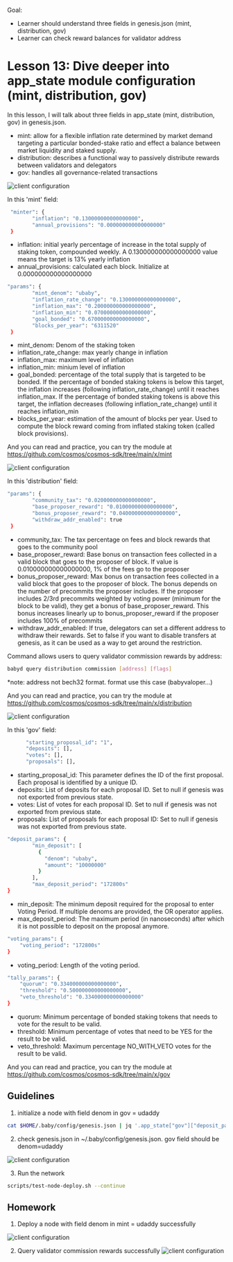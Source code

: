 Goal: 
*  Learner should understand three fields in genesis.json (mint, distribution, gov)
*  Learner can check reward balances for validator address

# Lesson 13: Dive deeper into app_state module configuration (mint, distribution, gov)

In this lesson, I will talk about three fields in app_state (mint, distribution, gov) in genesis.json.

* mint: allow for a flexible inflation rate determined by market demand targeting a particular bonded-stake ratio and effect a balance between market liquidity and staked supply.
* distribution: describes a functional way to passively distribute rewards between validators and delegators 
* gov: handles all governance-related transactions 

![client configuration](images/mint_field.png)

In this 'mint' field:

```bash
 "minter": {
        "inflation": "0.130000000000000000",
        "annual_provisions": "0.000000000000000000"
 }
```
* inflation: initial yearly percentage of increase in the total supply of staking token, compounded weekly. A 0.130000000000000000 value means the target is 13% yearly inflation
* annual_provisions: calculated each block. Initialize at 0.000000000000000000

``` bash 
"params": {
        "mint_denom": "ubaby",
        "inflation_rate_change": "0.130000000000000000",
        "inflation_max": "0.200000000000000000",
        "inflation_min": "0.070000000000000000",
        "goal_bonded": "0.670000000000000000",
        "blocks_per_year": "6311520"
 }
```
* mint_denom: Denom of the staking token
* inflation_rate_change: max yearly change in inflation
* inflation_max: maximum level of inflation
* inflation_min: minium level of inflation
* goal_bonded: percentage of the total supply that is targeted to be bonded. If the percentage of bonded staking tokens is below this target, the inflation increases (following inflation_rate_change) until it reaches inflation_max. If the percentage of bonded staking tokens is above this target, the inflation decreases (following inflation_rate_change) until it reaches inflation_min
* blocks_per_year: estimation of the amount of blocks per year. Used to compute the block reward coming from inflated staking token (called block provisions).

And you can read and practice, you can try the module at https://github.com/cosmos/cosmos-sdk/tree/main/x/mint

![client configuration](images/distribution_field.png)

In this 'distribution' field:

```bash
"params": {
        "community_tax": "0.020000000000000000",
        "base_proposer_reward": "0.010000000000000000",
        "bonus_proposer_reward": "0.040000000000000000",
        "withdraw_addr_enabled": true
 }
```
* community_tax: The tax percentage on fees and block rewards that goes to the community pool
* base_proposer_reward: Base bonus on transaction fees collected in a valid block that goes to the proposer of block. If value is 0.010000000000000000, 1% of the fees go to the proposer
* bonus_proposer_reward: Max bonus on transaction fees collected in a valid block that goes to the proposer of block. The bonus depends on the number of precommits the proposer includes. If the proposer includes 2/3rd precommits weighted by voting power (minimum for the block to be valid), they get a bonus of base_proposer_reward. This bonus increases linearly up to bonus_proposer_reward if the proposer includes 100% of precommits
* withdraw_addr_enabled: If true, delegators can set a different address to withdraw their rewards. Set to false if you want to disable transfers at genesis, as it can be used as a way to get around the restriction.

Command allows users to query validator commission rewards by address:
```bash
babyd query distribution commission [address] [flags]
```
*note: address not bech32 format. format use this case (babyvaloper...)

And you can read and practice, you can try the module at https://github.com/cosmos/cosmos-sdk/tree/main/x/distribution

![client configuration](images/gov_field.png)

In this 'gov' field:

```bash
      "starting_proposal_id": "1",
      "deposits": [],
      "votes": [],
      "proposals": [],
```
* starting_proposal_id: This parameter defines the ID of the first proposal. Each proposal is identified by a unique ID.
* deposits: List of deposits for each proposal ID. Set to null if genesis was not exported from previous state.
* votes: List of votes for each proposal ID. Set to null if genesis was not exported from previous state.
* proposals: List of proposals for each proposal ID: Set to null if genesis was not exported from previous state.

```bash
"deposit_params": {
        "min_deposit": [
          {
            "denom": "ubaby",
            "amount": "10000000"
          }
        ],
        "max_deposit_period": "172800s"
}
```
* min_deposit: The minimum deposit required for the proposal to enter Voting Period. If multiple denoms are provided, the OR operator applies.
* max_deposit_period: The maximum period (in nanoseconds) after which it is not possible to deposit on the proposal anymore.

```bash
"voting_params": {
    "voting_period": "172800s"
}
```
* voting_period: Length of the voting period.

```bash
"tally_params": {
    "quorum": "0.334000000000000000",
    "threshold": "0.500000000000000000",
    "veto_threshold": "0.334000000000000000"
}
```
* quorum: Minimum percentage of bonded staking tokens that needs to vote for the result to be valid.
* threshold: Minimum percentage of votes that need to be YES for the result to be valid.
* veto_threshold: Maximum percentage NO_WITH_VETO votes for the result to be valid.

And you can read and practice, you can try the module at https://github.com/cosmos/cosmos-sdk/tree/main/x/gov


## Guidelines

1. initialize a node with field denom in gov = udaddy 
```bash
cat $HOME/.baby/config/genesis.json | jq '.app_state["gov"]["deposit_params"]["min_deposit"][0]["denom"]="ubaby"' > $HOME/.baby/config/tmp_genesis.json && mv $HOME/.baby/config/tmp_genesis.json $HOME/.baby/config/genesis.json
```
2. check genesis.json in ~/.baby/config/genesis.json. gov field should be denom=udaddy

![client configuration](images/denom_gov.png)

3. Run the network
```bash 
scripts/test-node-deploy.sh --continue
```

## Homework
1. Deploy a node with field denom in mint = udaddy successfully

![client configuration](images/log_udaddy.png)

2. Query validator commission rewards successfully
![client configuration](images/query_val_reward.png)
